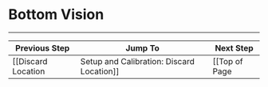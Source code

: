 # Bottom Vision

***

| Previous Step                 | Jump To                 | Next Step                                   |
| ----------------------------- | ----------------------- | ------------------------------------------- |
| [[Discard Location|Setup and Calibration: Discard Location]] | [[Top of Page|Setup and Calibration]] or [[Table of Contents|Setup and Calibration]] | [[Next Steps|Setup and Calibration: Next Steps]] |